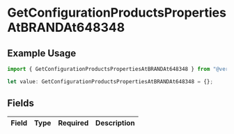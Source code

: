 # GetConfigurationProductsPropertiesAtBRANDAt648348

## Example Usage

```typescript
import { GetConfigurationProductsPropertiesAtBRANDAt648348 } from "@vercel/sdk/models/getconfigurationproductsop.js";

let value: GetConfigurationProductsPropertiesAtBRANDAt648348 = {};
```

## Fields

| Field       | Type        | Required    | Description |
| ----------- | ----------- | ----------- | ----------- |